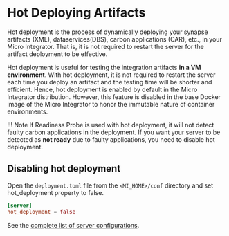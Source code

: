 # Hot Deploying Artifacts

Hot deployment is the process of dynamically deploying your synapse artifacts (XML), dataservices(DBS), carbon applications (CAR), etc., in your Micro Integrator. That is, it is not required to restart the server for the artifact deployment to be effective.

Hot deployment is useful for testing the integration artifacts **in a VM environment**. With hot deployment, it is not required to restart the server each time you deploy an artifact and the testing time will be shorter and efficient. Hence, hot deployment is enabled by default in the Micro Integrator distribution. However, this feature is disabled in the base Docker image of the Micro Integrator to honor the immutable nature of container environments.

!!! Note
    If  Readiness Probe is used with hot deployment, it will not detect faulty carbon applications in the deployment. If you want your server to be detected as **not ready** due to faulty applications, you need to disable hot deployment.

## Disabling hot deployment
Open the `deployment.toml` file from the `<MI_HOME>/conf` directory and set hot_deployment property to false.

```toml
[server]
hot_deployment = false
```

See the [complete list of server configurations]({{base_path}}/reference/config-catalog-mi).
